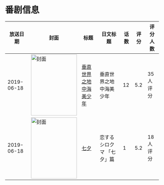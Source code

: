 # 番剧信息

|放送日期|封面|标题|日文标题|话数|评分|评分人数|
|---|---|---|---|---|---|---|
|2019-06-18|<img src="https://lain.bgm.tv/pic/cover/c/c0/cc/269544_5Hmsx.jpg" alt="封面" style="width:150px;height:200px;object-fit:cover;">|[垂直世界之地中海美少年](https://bangumi.tv/subject/269544)|垂直世界之地中海美少年|12|5.2|35人评分|
|2019-06-18|<img src="https://lain.bgm.tv/pic/cover/c/95/cc/281284_AHhBA.jpg" alt="封面" style="width:150px;height:200px;object-fit:cover;">|[七夕](https://bangumi.tv/subject/281284)|恋するシロクマ 「七夕」篇|1|5.2|18人评分|
